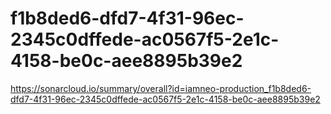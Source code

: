 # f1b8ded6-dfd7-4f31-96ec-2345c0dffede-ac0567f5-2e1c-4158-be0c-aee8895b39e2
https://sonarcloud.io/summary/overall?id=iamneo-production_f1b8ded6-dfd7-4f31-96ec-2345c0dffede-ac0567f5-2e1c-4158-be0c-aee8895b39e2
